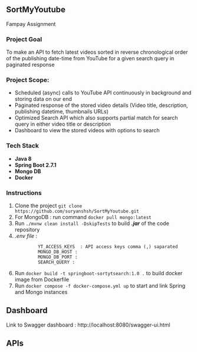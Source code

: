 ## SortMyYoutube
Fampay Assignment

### Project Goal
To make an API to fetch latest videos sorted in reverse chronological order of the publishing date-time from YouTube for a given search query in paginated response

  

### Project Scope:
- Scheduled (async) calls to YouTube API continuously in background and storing data on our end
- Paginated response of the stored video details (Video title, description, publishing datetime, thumbnails URLs)
- Optimized Search API which also supports partial match for search query in either video title or description
- Dashboard to view the stored videos with options to search

### Tech Stack
- **Java 8**
- **Spring Boot 2.7.1**
- **Mongo DB**
- **Docker**

### Instructions
1. Clone the project
`git clone https://github.com/suryanshsh/SortMyYoutube.git`
2. For MongoDB : run command
```docker pull mongo:latest```
4. Run ```./mvnw clean install -DskipTests``` to build ***.jar*** of the code repository 
5. *.env file* :

```
			YT_ACCESS_KEYS  : API access keys comma (,) saparated
			MONGO_DB_HOST : 
			MONGO_DB_PORT :
			SEARCH_QUERY :

```
6. Run `docker build -t springboot-sortytsearch:1.0 .` to build docker image from Dockerfile
7. Run  `docker compose -f docker-compose.yml up` to start and link Spring and Mongo instances


## Dashboard 
Link to Swagger dashboard : http://localhost:8080/swagger-ui.html

## APIs
